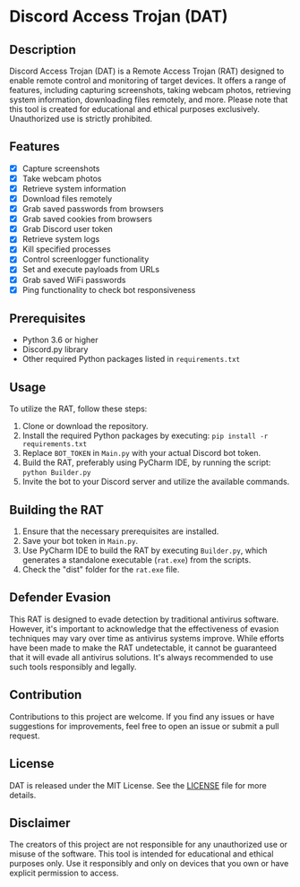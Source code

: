 # Discord Access Trojan (DAT)

## Description
Discord Access Trojan (DAT) is a Remote Access Trojan (RAT) designed to enable remote control and monitoring of target devices. It offers a range of features, including capturing screenshots, taking webcam photos, retrieving system information, downloading files remotely, and more. Please note that this tool is created for educational and ethical purposes exclusively. Unauthorized use is strictly prohibited.

## Features
- [x] Capture screenshots
- [x] Take webcam photos
- [x] Retrieve system information
- [x] Download files remotely
- [x] Grab saved passwords from browsers
- [x] Grab saved cookies from browsers
- [x] Grab Discord user token
- [x] Retrieve system logs
- [x] Kill specified processes
- [x] Control screenlogger functionality
- [x] Set and execute payloads from URLs
- [x] Grab saved WiFi passwords
- [x] Ping functionality to check bot responsiveness

## Prerequisites
- Python 3.6 or higher
- Discord.py library
- Other required Python packages listed in `requirements.txt`

## Usage
To utilize the RAT, follow these steps:
1. Clone or download the repository.
2. Install the required Python packages by executing: `pip install -r requirements.txt`
3. Replace `BOT_TOKEN` in `Main.py` with your actual Discord bot token.
4. Build the RAT, preferably using PyCharm IDE, by running the script: `python Builder.py`
5. Invite the bot to your Discord server and utilize the available commands.

## Building the RAT
1. Ensure that the necessary prerequisites are installed.
2. Save your bot token in `Main.py`.
3. Use PyCharm IDE to build the RAT by executing `Builder.py`, which generates a standalone executable (`rat.exe`) from the scripts.
4. Check the "dist" folder for the `rat.exe` file.

## Defender Evasion
This RAT is designed to evade detection by traditional antivirus software. However, it's important to acknowledge that the effectiveness of evasion techniques may vary over time as antivirus systems improve. While efforts have been made to make the RAT undetectable, it cannot be guaranteed that it will evade all antivirus solutions. It's always recommended to use such tools responsibly and legally.

## Contribution
Contributions to this project are welcome. If you find any issues or have suggestions for improvements, feel free to open an issue or submit a pull request.

## License
DAT is released under the MIT License. See the [LICENSE](https://github.com/agent-alli0t/Discord-RAT/blob/main/LICENSE) file for more details.

## Disclaimer
The creators of this project are not responsible for any unauthorized use or misuse of the software. This tool is intended for educational and ethical purposes only. Use it responsibly and only on devices that you own or have explicit permission to access.